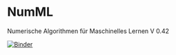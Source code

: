 # NumML

Numerische Algorithmen für Maschinelles Lernen V 0.42

[![Binder](https://mybinder.org/badge_logo.svg)](https://mybinder.org/v2/gh/mre2110/NumMLv042/HEAD)

